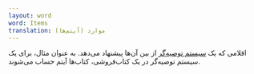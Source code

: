 ```yaml
---
layout: word
word: Items
translation: موارد (آیتم‌ها)
---
```


اقلامی که یک [سیستم توصیه‌گر](/R/recommendation_system) از بین آن‌ها پیشنهاد می‌دهد. به عنوان مثال، برای یک سیستم توصیه‌گر در یک کتاب‌فروشی، کتاب‌ها آیتم حساب می‌شوند.
